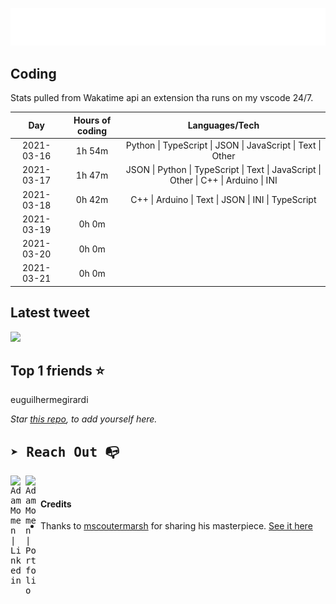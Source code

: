 
![test image size](/assets/welcome_message.gif)

## Coding
Stats pulled from Wakatime api an extension tha runs on my vscode 24/7.

|Day|Hours of coding|Languages/Tech|
|:-:|:-:|:-:|
|2021-03-16|1h 54m|Python &#124; TypeScript &#124; JSON &#124; JavaScript &#124; Text &#124; Other|
|2021-03-17|1h 47m|JSON &#124; Python &#124; TypeScript &#124; Text &#124; JavaScript &#124; Other &#124; C++ &#124; Arduino &#124; INI|
|2021-03-18|0h 42m|C++ &#124; Arduino &#124; Text &#124; JSON &#124; INI &#124; TypeScript|
|2021-03-19|0h 0m||
|2021-03-20|0h 0m||
|2021-03-21|0h 0m||

## Latest tweet
[<img src="<tweet-image-url>" width="400">](<tweet-url>)

## Top 1 friends ⭐️
euguilhermegirardi

*Star [this repo](https://github.com/AdamMomen/AdamMomen), to add yourself here.*


<samp>

## ➤ Reach Out :mailbox_with_no_mail:

>
  <a href="https://www.linkedin.com/in/adam-momen-99596275/">
     <img align="left" alt="Adam Momen | Linkedin" width="24px" src="./assets/Linkedin.svg" />
   </a>

   <a href="https://adammomen.com/">
     <img align="left" alt="Adam Momen | Portfolio" width="24px" src="./assets/web.svg" />
   </a>

</samp>

<br>

#### Credits
* Thanks to [mscoutermarsh](https://github.com/mscoutermarsh) for sharing his masterpiece. [See it here](https://github.com/mscoutermarsh/mscoutermarsh)